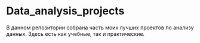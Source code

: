 # Data_analysis_projects
В данном репозитории собрана часть моих лучших проектов по анализу данных. Здесь есть как учебные, так и практические. 
